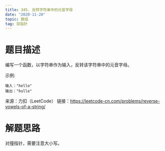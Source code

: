 ```yaml
---
title: 345. 反转字符串中的元音字母
date: "2020-11-20"
topic: 数组
tag: 双指针
---
```


# 题目描述

编写一个函数，以字符串作为输入，反转该字符串中的元音字母。


示例:

```
输入："hello"
输出："holle"
```

来源：力扣（LeetCode）
链接：https://leetcode-cn.com/problems/reverse-vowels-of-a-string/

# 解题思路

对撞指针，需要注意大小写。


